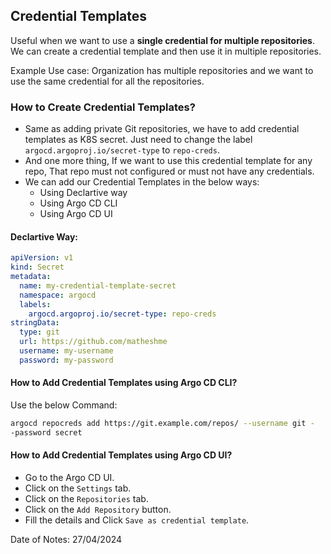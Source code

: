 ## Credential Templates

Useful when we want to use a **single credential for multiple repositories**. We can create a credential template and then use it in multiple repositories.<br>

Example Use case: Organization has multiple repositories and we want to use the same credential for all the repositories.

### How to Create Credential Templates?

- Same as adding private Git repositories, we have to add credential templates as K8S secret. Just need to change the label `argocd.argoproj.io/secret-type` to `repo-creds`.
- And one more thing, If we want to use this credential template for any repo, That repo must not configured or must not have any credentials.
- We can add our Credential Templates in the below ways:
    - Using Declartive way
    - Using Argo CD CLI
    - Using Argo CD UI

#### Declartive Way:

```yaml
apiVersion: v1
kind: Secret
metadata:
  name: my-credential-template-secret
  namespace: argocd
  labels:
    argocd.argoproj.io/secret-type: repo-creds
stringData:
  type: git
  url: https://github.com/matheshme
  username: my-username
  password: my-password
```

#### How to Add Credential Templates using Argo CD CLI?

Use the below Command:

```bash
argocd repocreds add https://git.example.com/repos/ --username git -
-password secret
```

#### How to Add Credential Templates using Argo CD UI?

- Go to the Argo CD UI.
- Click on the `Settings` tab.
- Click on the `Repositories` tab.
- Click on the `Add Repository` button.
- Fill the details and Click `Save as credential template`.

Date of Notes: 27/04/2024